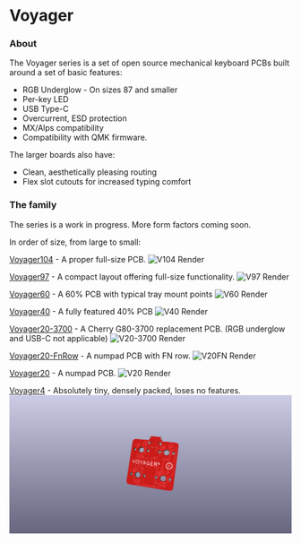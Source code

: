 # Voyager

### About
The Voyager series is a set of open source mechanical keyboard PCBs built around a set of basic features:
* RGB Underglow - On sizes 87 and smaller
* Per-key LED
* USB Type-C
* Overcurrent, ESD protection 
* MX/Alps compatibility
* Compatibility with QMK firmware.

The larger boards also have:
* Clean, aesthetically pleasing routing
* Flex slot cutouts for increased typing comfort

### The family
The series is a work in progress. More form factors coming soon.


In order of size, from large to small:

[Voyager104](https://github.com/ai03-2725/Voyager104) - A proper full-size PCB.
![V104 Render](https://github.com/ai03-2725/Voyager104/blob/master/Renders/Front.png?raw=true)

[Voyager97](https://github.com/ai03-2725/Voyager97) - A compact layout offering full-size functionality.
![V97 Render](https://github.com/ai03-2725/Voyager97/blob/master/Render/Front.png?raw=true)

[Voyager60](https://github.com/ai03-2725/Voyager60) - A 60% PCB with typical tray mount points
![V60 Render](https://github.com/ai03-2725/Voyager60/raw/master/Renders/Front.png?raw=true)

[Voyager40](https://github.com/ai03-2725/Voyager40) - A fully featured 40% PCB
![V40 Render](https://github.com/ai03-2725/Voyager40/raw/master/Renders/Front.png?raw=true)

[Voyager20-3700](https://github.com/ai03-2725/Voyager20/tree/3700) - A Cherry G80-3700 replacement PCB. (RGB underglow and USB-C not applicable)
![V20-3700 Render](https://raw.githubusercontent.com/ai03-2725/Voyager20/3700/Render/Front.png?raw=true)

[Voyager20-FnRow](https://github.com/ai03-2725/Voyager20/tree/FnRow) - A numpad PCB with FN row.
![V20FN Render](https://raw.githubusercontent.com/ai03-2725/Voyager20/FnRow/Render/Front.png?raw=true)

[Voyager20](https://github.com/ai03-2725/Voyager20) - A numpad PCB.
![V20 Render](https://github.com/ai03-2725/Voyager20/raw/master/Render/Front.png?raw=true)

[Voyager4](https://github.com/ai03-2725/Voyager4) - Absolutely tiny, densely packed, loses no features.
![V4 Render](https://github.com/ai03-2725/Voyager4/raw/master/Render/Front.png?raw=true)
